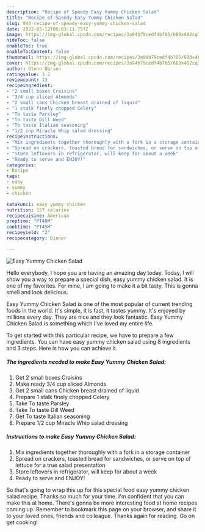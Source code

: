 ```yaml
---
description: "Recipe of Speedy Easy Yummy Chicken Salad"
title: "Recipe of Speedy Easy Yummy Chicken Salad"
slug: 944-recipe-of-speedy-easy-yummy-chicken-salad
date: 2022-05-12T06:03:11.757Z
image: https://img-global.cpcdn.com/recipes/3a94b79cedf4b785/680x482cq70/easy-yummy-chicken-salad-recipe-main-photo.jpg
hideToc: false
enableToc: true
enableTocContent: false
thumbnail: https://img-global.cpcdn.com/recipes/3a94b79cedf4b785/680x482cq70/easy-yummy-chicken-salad-recipe-main-photo.jpg
cover: https://img-global.cpcdn.com/recipes/3a94b79cedf4b785/680x482cq70/easy-yummy-chicken-salad-recipe-main-photo.jpg
author: Glenn Obrien
ratingvalue: 3.2
reviewcount: 13
recipeingredient:
- "2 small boxes Craisins"
- "3/4 cup sliced Almonds"
- "2 small cans Chicken breast drained of liquid"
- "1 stalk finely chopped Celery"
- "To taste Parsley"
- "To taste Dill Weed"
- "To taste Italian seasoning"
- "1/2 cup Miracle Whip salad dressing"
recipeinstructions:
- "Mix ingredients together thoroughly with a fork in a storage container"
- "Spread on crackers, toasted bread for sandwiches, or serve on top of lettuce for a true salad presentation"
- "Store leftovers in refrigerator, will keep for about a week"
- "Ready to serve and ENJOY!"
categories:
- Recipe
tags:
- easy
- yummy
- chicken

katakunci: easy yummy chicken 
nutrition: 157 calories
recipecuisine: American
preptime: "PT40M"
cooktime: "PT45M"
recipeyield: "2"
recipecategory: Dinner

---
```



![Easy Yummy Chicken Salad](https://img-global.cpcdn.com/recipes/3a94b79cedf4b785/680x482cq70/easy-yummy-chicken-salad-recipe-main-photo.jpg)

Hello everybody, I hope you are having an amazing day today. Today, I will show you a way to prepare a special dish, easy yummy chicken salad. It is one of my favorites. For mine, I am going to make it a bit tasty. This is gonna smell and look delicious.



Easy Yummy Chicken Salad is one of the most popular of current trending foods in the world. It's simple, it is fast, it tastes yummy. It's enjoyed by millions every day. They are nice and they look fantastic. Easy Yummy Chicken Salad is something which I've loved my entire life.


To get started with this particular recipe, we have to prepare a few ingredients. You can have easy yummy chicken salad using 8 ingredients and 3 steps. Here is how you can achieve it.

<!--inarticleads1-->

##### The ingredients needed to make Easy Yummy Chicken Salad:

1. Get 2 small boxes Craisins
1. Make ready 3/4 cup sliced Almonds
1. Get 2 small cans Chicken breast drained of liquid
1. Prepare 1 stalk finely chopped Celery
1. Take To taste Parsley
1. Take To taste Dill Weed
1. Get To taste Italian seasoning
1. Prepare 1/2 cup Miracle Whip salad dressing




<!--inarticleads2-->

##### Instructions to make Easy Yummy Chicken Salad:

1. Mix ingredients together thoroughly with a fork in a storage container
1. Spread on crackers, toasted bread for sandwiches, or serve on top of lettuce for a true salad presentation
1. Store leftovers in refrigerator, will keep for about a week
1. Ready to serve and ENJOY!



So that's going to wrap this up for this special food easy yummy chicken salad recipe. Thanks so much for your time. I'm confident that you can make this at home. There's gonna be more interesting food at home recipes coming up. Remember to bookmark this page on your browser, and share it to your loved ones, friends and colleague. Thanks again for reading. Go on get cooking!
